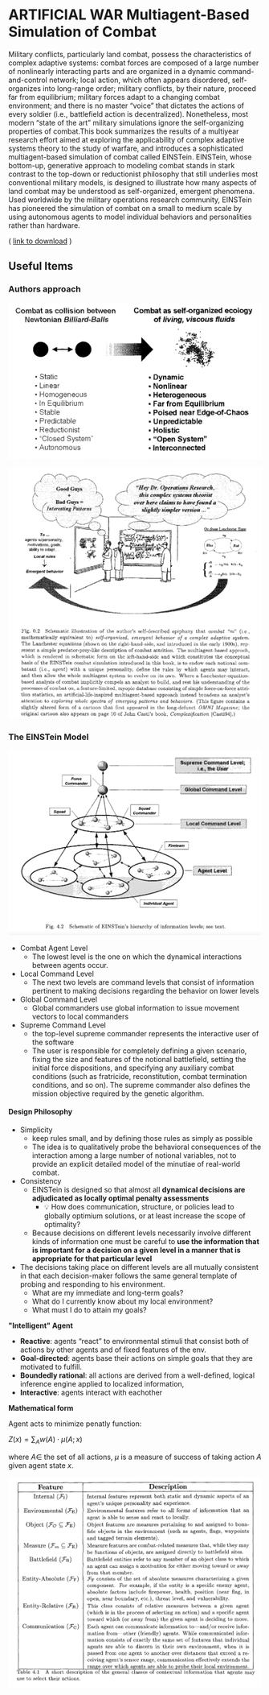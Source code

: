 # ARTIFICIAL WAR Multiagent-Based Simulation of Combat

Military conflicts, particularly land combat, possess the characteristics of complex adaptive systems: combat forces are composed of a large number of nonlinearly interacting parts and are organized in a dynamic command-and-control network; local action, which often appears disordered, self-organizes into long-range order; military conflicts, by their nature, proceed far from equilibrium; military forces adapt to a changing combat environment; and there is no master “voice” that dictates the actions of every soldier (i.e., battlefield action is decentralized). Nonetheless, most modern “state of the art” military simulations ignore the self-organizing properties of combat.This book summarizes the results of a multiyear research effort aimed at exploring the applicability of complex adaptive systems theory to the study of warfare, and introduces a sophisticated multiagent-based simulation of combat called EINSTein. EINSTein, whose bottom-up, generative approach to modeling combat stands in stark contrast to the top-down or reductionist philosophy that still underlies most conventional military models, is designed to illustrate how many aspects of land combat may be understood as self-organized, emergent phenomena. Used worldwide by the military operations research community, EINSTein has pioneered the simulation of combat on a small to medium scale by using autonomous agents to model individual behaviors and personalities rather than hardware.

( [link to download](https://drive.google.com/file/d/1wJgiEgDYj_BRjCsieNLY7le1dSDRuWoS/view?usp=sharing) )

## Useful Items

### Authors approach

![central thesis (preface xiv)](../assets/modeling_combat_1.png)

![cartoon epiphany (preface xx)](../assets/epiphany.png)

### The EINSTein Model

![EINSTein_heirachy (p217)](../assets/EINSTein_heirachy.png)

- Combat Agent Level
  - The lowest level is the one on which the dynamical interactions between agents occur.
- Local Command Level
  - The next two levels are command levels that consist of information pertinent to making decisions regarding the behavior on lower levels
- Global Command Level
  - Global commanders use global information to issue movement vectors to local commanders
- Supreme Command Level
  - the top-level supreme commander represents the interactive user of the software
  - The user is responsible for completely defining a given scenario, fixing the size and features of the notional battlefield, setting the initial force dispositions, and specifying any auxiliary combat conditions (such as fratricide, reconstitution, combat termination conditions, and so on). The supreme commander also defines the mission objective required by the genetic algorithm.

#### Design Philosophy

- Simplicity
  - keep rules small, and by defining those rules as simply as possible
  - The idea is to qualitatively probe the behavioral consequences of the interaction among a large number of notional variables, not to provide an explicit detailed model of the minutiae of real-world combat.
- Consistency
  - EINSTein is designed so that almost all **dynamical decisions are adjudicated as locally optimal penalty assessments**
    - 💡 How does communication, structure, or policies lead to globally optimium solutions, or at least increase the scope of optimality? 
  - Because decisions on different levels necessarily involve different kinds of information one must be careful to **use the information that is important for a decision on a given level in a manner that is appropriate for that particular level**
- The decisions taking place on different levels are all mutually consistent in that each decision-maker follows the same general template of probing and responding to his environment.
  - What are my immediate and long-term goals?
  - What do I currently know about my local environment?
  - What must I do to attain my goals?

**"Intelligent" Agent**
- **Reactive**: agents “react” to environmental stimuli that consist both of actions by other agents and of fixed features of the env.
- **Goal-directed**: agents base their actions on simple goals that they are motivated to fulfill.
- **Boundedly rational**: all actions are derived from a well-defined, logical inference engine applied to localized information,
- **Interactive**: agents interact with eachother


**Mathematical form**

Agent acts to minimize penatly function:

$Z(x) = \sum_{A} w(A) \cdot \mu (A;x)$

where $A \in$ the set of all actions, $\mu$ is a measure of success of taking action $A$ given agent state $x$.


![EINSTein_information_classes (p272)](../assets/EINSTein_information_classes.png)
